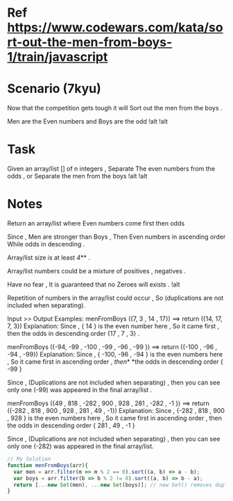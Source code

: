 # Ref https://www.codewars.com/kata/sort-out-the-men-from-boys-1/train/javascript

# Scenario (7kyu)
Now that the competition gets tough it will Sort out the men from the boys .

Men are the Even numbers and Boys are the odd !alt !alt

# Task
Given an array/list [] of n integers , Separate The even numbers from the odds , or Separate the men from the boys !alt !alt

# Notes
Return an array/list where Even numbers come first then odds

Since , Men are stronger than Boys , Then Even numbers in ascending order While odds in descending .

Array/list size is at least *4*** .

Array/list numbers could be a mixture of positives , negatives .

Have no fear , It is guaranteed that no Zeroes will exists . !alt

Repetition of numbers in the array/list could occur , So (duplications are not included when separating).

Input >> Output Examples:
menFromBoys ({7, 3 , 14 , 17}) ==> return ({14, 17, 7, 3}) 
Explanation:
Since , { 14 } is the even number here , So it came first , then the odds in descending order {17 , 7 , 3} .

menFromBoys ({-94, -99 , -100 , -99 , -96 , -99 }) ==> return ({-100 , -96 , -94 , -99})
Explanation:
Since , { -100, -96 , -94 } is the even numbers here , So it came first in ascending order , *then** *the odds in descending order { -99 }

Since , (Duplications are not included when separating) , then you can see only one (-99) was appeared in the final array/list .

menFromBoys ({49 , 818 , -282 , 900 , 928 , 281 , -282 , -1 }) ==> return ({-282 , 818 , 900 , 928 , 281 , 49 , -1})
Explanation:
Since , {-282 , 818 , 900 , 928 } is the even numbers here , So it came first in ascending order , then the odds in descending order { 281 , 49 , -1 }

Since , (Duplications are not included when separating) , then you can see only one (-282) was appeared in the final array/list.

```javascript
// My Solution
function menFromBoys(arr){
  var men = arr.filter(m => m % 2 == 0).sort((a, b) => a - b);
  var boys = arr.filter(b => b % 2 != 0).sort((a, b) => b - a);
  return [...new Set(men), ...new Set(boys)]; // new Set() removes duplicates
}
```